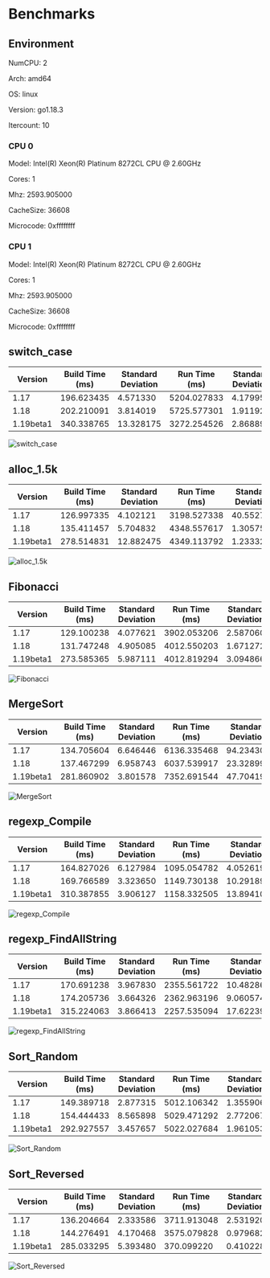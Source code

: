 # Benchmarks

## Environment

NumCPU: 2

Arch: amd64

OS: linux

Version: go1.18.3

Itercount: 10

### CPU 0

Model: Intel(R) Xeon(R) Platinum 8272CL CPU @ 2.60GHz

Cores: 1

Mhz: 2593.905000

CacheSize: 36608

Microcode: 0xffffffff

### CPU 1

Model: Intel(R) Xeon(R) Platinum 8272CL CPU @ 2.60GHz

Cores: 1

Mhz: 2593.905000

CacheSize: 36608

Microcode: 0xffffffff

## switch_case

| Version | Build Time (ms) | Standard Deviation | Run Time (ms) | Standard Deviation |
| ------ | ------ | ------ | ------ | ------ |
| 1.17 | 196.623435 | 4.571330 | 5204.027833 | 4.179953 |
| 1.18 | 202.210091 | 3.814019 | 5725.577301 | 1.911929 |
| 1.19beta1 | 340.338765 | 13.328175 | 3272.254526 | 2.868894 |

![switch_case](./725e73000e499ff7420aa0f5b1c7dfb379e3381a122e47e5d482cb597e03166a.png)

## alloc_1.5k

| Version | Build Time (ms) | Standard Deviation | Run Time (ms) | Standard Deviation |
| ------ | ------ | ------ | ------ | ------ |
| 1.17 | 126.997335 | 4.102121 | 3198.527338 | 40.552758 |
| 1.18 | 135.411457 | 5.704832 | 4348.557617 | 1.305753 |
| 1.19beta1 | 278.514831 | 12.882475 | 4349.113792 | 1.233321 |

![alloc_1.5k](./78691b2f49e91d20e4fc03ba30be4e2828c5acd9ddd58fbf8d3e5b21bed97b8d.png)

## Fibonacci

| Version | Build Time (ms) | Standard Deviation | Run Time (ms) | Standard Deviation |
| ------ | ------ | ------ | ------ | ------ |
| 1.17 | 129.100238 | 4.077621 | 3902.053206 | 2.587060 |
| 1.18 | 131.747248 | 4.905085 | 4012.550203 | 1.671272 |
| 1.19beta1 | 273.585365 | 5.987111 | 4012.819294 | 3.094866 |

![Fibonacci](./016be0f0bc3aacaadb309d0adc2b1024980e3775065236c79ab0d186380b4f83.png)

## MergeSort

| Version | Build Time (ms) | Standard Deviation | Run Time (ms) | Standard Deviation |
| ------ | ------ | ------ | ------ | ------ |
| 1.17 | 134.705604 | 6.646446 | 6136.335468 | 94.234304 |
| 1.18 | 137.467299 | 6.958743 | 6037.539917 | 23.328990 |
| 1.19beta1 | 281.860902 | 3.801578 | 7352.691544 | 47.704197 |

![MergeSort](./619024e898d5dcaadcf23d3b2f3a22d86c871a7b76284aafd1eb289200c2e49a.png)

## regexp_Compile

| Version | Build Time (ms) | Standard Deviation | Run Time (ms) | Standard Deviation |
| ------ | ------ | ------ | ------ | ------ |
| 1.17 | 164.827026 | 6.127984 | 1095.054782 | 4.052619 |
| 1.18 | 169.766589 | 3.323650 | 1149.730138 | 10.291894 |
| 1.19beta1 | 310.387855 | 3.906127 | 1158.332505 | 13.894106 |

![regexp_Compile](./b52c0e0ed5be138613a41e4ac82fa786572d3635aa9d38700ddd7703cdee0d33.png)

## regexp_FindAllString

| Version | Build Time (ms) | Standard Deviation | Run Time (ms) | Standard Deviation |
| ------ | ------ | ------ | ------ | ------ |
| 1.17 | 170.691238 | 3.967830 | 2355.561722 | 10.482861 |
| 1.18 | 174.205736 | 3.664326 | 2362.963196 | 9.060574 |
| 1.19beta1 | 315.224063 | 3.866413 | 2257.535094 | 17.622396 |

![regexp_FindAllString](./efbe67306d3132a2dcfa4c74e1ad1b2c51fd7423e2e5a5e3e4878c640f2a526d.png)

## Sort_Random

| Version | Build Time (ms) | Standard Deviation | Run Time (ms) | Standard Deviation |
| ------ | ------ | ------ | ------ | ------ |
| 1.17 | 149.389718 | 2.877315 | 5012.106342 | 1.355906 |
| 1.18 | 154.444433 | 8.565898 | 5029.471292 | 2.772067 |
| 1.19beta1 | 292.927557 | 3.457657 | 5022.027684 | 1.961053 |

![Sort_Random](./7a0a58c9e3b5825d5c91544e7e01469f5aeb4b3af178a861bf75b9731df604c0.png)

## Sort_Reversed

| Version | Build Time (ms) | Standard Deviation | Run Time (ms) | Standard Deviation |
| ------ | ------ | ------ | ------ | ------ |
| 1.17 | 136.204664 | 2.333586 | 3711.913048 | 2.531920 |
| 1.18 | 144.276491 | 4.170468 | 3575.079828 | 0.979682 |
| 1.19beta1 | 285.033295 | 5.393480 | 370.099220 | 0.410228 |

![Sort_Reversed](./4f239a2e282214a7bf7c377fcf6bb4540d0934ce7ce00fadb75e8eeeb38d843d.png)

